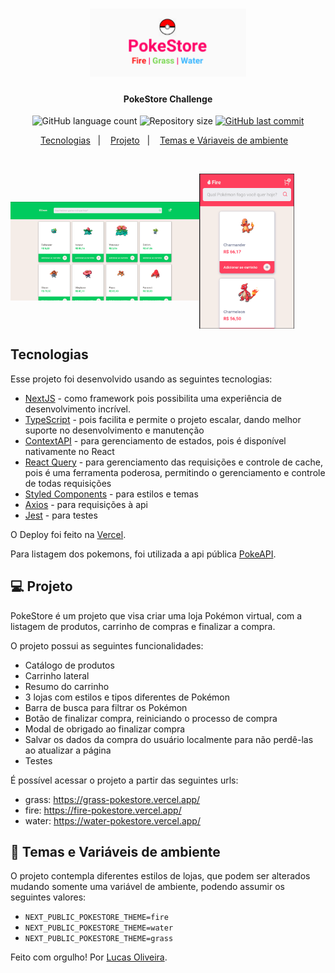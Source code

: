 <h1 align="center">
    <img alt="Aircnc" title="#delicinha" src=".github/logo.png" width="250px" />
</h1>

<h4 align="center">
  PokeStore Challenge
</h4>
<p align="center">
  <img alt="GitHub language count" src="https://img.shields.io/github/languages/count/locrz/pokestore.svg">

  <img alt="Repository size" src="https://img.shields.io/github/repo-size/locrz/pokestore.svg">
  
  <a href="https://github.com/locrz/pokestore/commits/master">
    <img alt="GitHub last commit" src="https://img.shields.io/github/last-commit/locrz/pokestore.svg">
  </a>
</p>

<p align="center">
  <a href="#-tecnologias">Tecnologias</a>&nbsp;&nbsp;&nbsp;|&nbsp;&nbsp;&nbsp;
  <a href="#-projeto">Projeto</a>&nbsp;&nbsp;&nbsp;|&nbsp;&nbsp;&nbsp;
  <a href="#-temas">Temas e Váriaveis de ambiente</a>&nbsp;&nbsp;&nbsp;
</p>

<br>

<p align="center" style="display: flex">
  <img alt="Frontend" style="object-fit: contain" src=".github/store-web.png" width="60%">
  <img alt="Frontend" style="object-fit: contain" src=".github/store-mobile.png" width="30%">
</p>

## Tecnologias

Esse projeto foi desenvolvido usando as seguintes tecnologias:

- [NextJS](https://nextjs.org/) - como framework pois possibilita uma experiência de desenvolvimento incrível.
- [TypeScript](https://www.typescriptlang.org/) - pois facilita e permite o projeto escalar, dando melhor suporte no desenvolvimento e manutenção
- [ContextAPI](https://nextjs.org/) - para gerenciamento de estados, pois é disponível nativamente no React
- [React Query](https://react-query.tanstack.com/) - para gerenciamento das requisições e controle de cache, pois é uma ferramenta poderosa, permitindo o gerenciamento e controle de todas requisições
- [Styled Components](https://styled-components.com/) - para estilos e temas
- [Axios](https://github.com/axios/axios) - para requisições à api
- [Jest](https://jestjs.io/pt-BR/) - para testes 

O Deploy foi feito na [Vercel](https://vercel.com/home).

Para listagem dos pokemons, foi utilizada a api pública [PokeAPI](https://pokeapi.co/).

## 💻 Projeto

PokeStore é um projeto que visa criar uma loja Pokémon virtual, com a listagem de produtos, carrinho de compras e finalizar a compra.

O projeto possui as seguintes funcionalidades:
- Catálogo de produtos
- Carrinho lateral
- Resumo do carrinho
- 3 lojas com estilos e tipos diferentes de Pokémon
- Barra de busca para filtrar os Pokémon
- Botão de finalizar compra, reiniciando o processo de compra
- Modal de obrigado ao finalizar compra
- Salvar os dados da compra do usuário localmente para não perdê-las ao atualizar a página
- Testes

É possível acessar o projeto a partir das seguintes urls:
- grass: https://grass-pokestore.vercel.app/
- fire: https://fire-pokestore.vercel.app/
- water: https://water-pokestore.vercel.app/

## 🔖 Temas e Variáveis de ambiente

O projeto contempla diferentes estilos de lojas, que podem ser alterados mudando somente uma variável de ambiente, podendo assumir os seguintes valores:

- `NEXT_PUBLIC_POKESTORE_THEME=fire`
- `NEXT_PUBLIC_POKESTORE_THEME=water`
- `NEXT_PUBLIC_POKESTORE_THEME=grass`



Feito com orgulho! Por [Lucas Oliveira](https://www.linkedin.com/in/lucasoliveiracruz).
